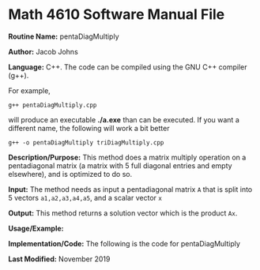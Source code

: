 # Math 4610 Software Manual File

**Routine Name:** pentaDiagMultiply

**Author:** Jacob Johns

**Language:** C++. The code can be compiled using the GNU C++ compiler (g++).

For example,

    g++ pentaDiagMultiply.cpp

will produce an executable **./a.exe** than can be executed. If you want a different name, the following will work a bit
better

    g++ -o pentaDiagMultiply triDiagMultiply.cpp

**Description/Purpose:** This method does a matrix multiply operation on a pentadiagonal matrix (a matrix with 5 full diagonal entries and empty elsewhere), and is optimized to do so.

**Input:** The method needs as input a pentadiagonal matrix `A` that is split into 5 vectors `a1,a2,a3,a4,a5`, and a scalar vector `x`

**Output:** This method returns a solution vector which is the product `Ax`.

**Usage/Example:**



**Implementation/Code:** The following is the code for pentaDiagMultiply



**Last Modified:** November 2019
